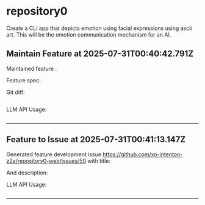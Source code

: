 # repository0
Create a CLI app that depicts emotion using facial expressions using ascii art.
This will be the emotion communication mechanism for an AI.
## Maintain Feature at 2025-07-31T00:40:42.791Z

Maintained feature .

Feature spec:



Git diff:

```diff

```

LLM API Usage:

```json

```
---

## Feature to Issue at 2025-07-31T00:41:13.147Z

Generated feature development issue https://github.com/xn-intenton-z2a/repository0-web/issues/50 with title:



And description:



LLM API Usage:

```json

```
---

